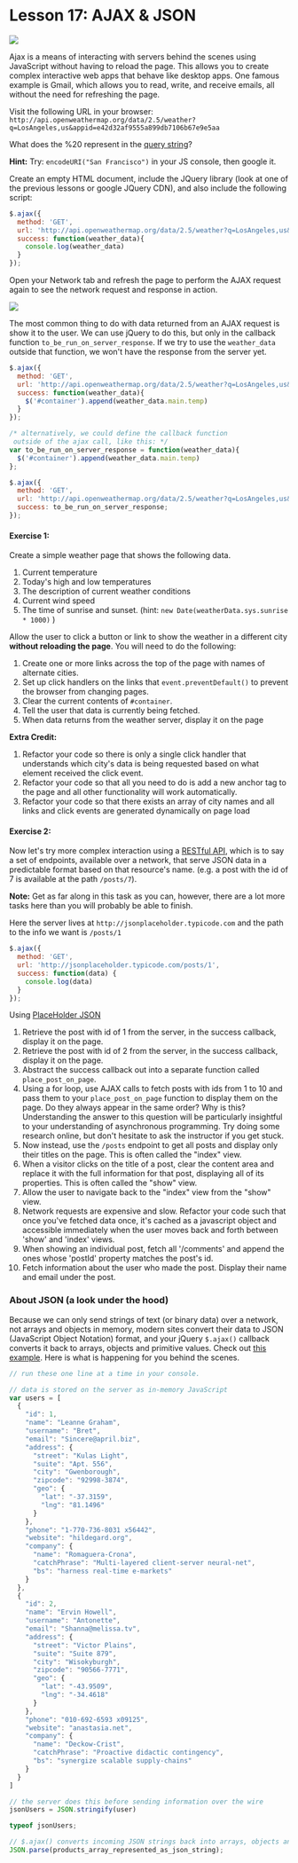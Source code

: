 # Lesson 17: AJAX & JSON

![](resources/ajax.png)

Ajax is a means of interacting with servers behind the scenes using JavaScript without having to reload the page. This allows you to create complex interactive web apps that behave like desktop apps. One famous example is Gmail, which allows you to read, write, and receive emails, all without the need for refreshing the page.

Visit the following URL in your browser: `http://api.openweathermap.org/data/2.5/weather?q=LosAngeles,us&appid=e42d32af9555a899db7106b67e9e5aa`

What does the %20 represent in the [query string](//en.wikipedia.org/wiki/Query_string)?

**Hint:** Try: `encodeURI("San Francisco")` in your JS console, then google it.

Create an empty HTML document, include the JQuery library (look at one of the previous lessons or google JQuery CDN), and also include the following script:

```javascript
$.ajax({
  method: 'GET',
  url: 'http://api.openweathermap.org/data/2.5/weather?q=LosAngeles,us&appid=e42d32af9555a899db7106b67e9e5aae',
  success: function(weather_data){
    console.log(weather_data)
  }
});
```

Open your Network tab and refresh the page to perform the AJAX request again to see the network request and response in action.

![](resources/ajax_query.png)

The most common thing to do with data returned from an AJAX request is show it to the user. We can use jQuery to do this, but only in the callback function `to_be_run_on_server_response`. If we try to use the `weather_data` outside that function, we won't have the response from the server yet.

```javascript
$.ajax({
  method: 'GET',
  url: 'http://api.openweathermap.org/data/2.5/weather?q=LosAngeles,us&appid=e42d32af9555a899db7106b67e9e5aae',
  success: function(weather_data){
    $('#container').append(weather_data.main.temp)
  }
});

/* alternatively, we could define the callback function
 outside of the ajax call, like this: */
var to_be_run_on_server_response = function(weather_data){
  $('#container').append(weather_data.main.temp)
};

$.ajax({
  method: 'GET',
  url: 'http://api.openweathermap.org/data/2.5/weather?q=LosAngeles,us&appid=e42d32af9555a899db7106b67e9e5aae',
  success: to_be_run_on_server_response;
});
```

#### Exercise 1:

Create a simple weather page that shows the following data.

1.  Current temperature
2.  Today's high and low temperatures
3.  The description of current weather conditions
4.  Current wind speed
5.  The time of sunrise and sunset. (hint: `new Date(weatherData.sys.sunrise * 1000)` )

Allow the user to click a button or link to show the weather in a different city **without reloading the page**. You will need to do the following:

1.  Create one or more links across the top of the page with names of alternate cities.
2.  Set up click handlers on the links that `event.preventDefault()` to prevent the browser from changing pages.
3.  Clear the current contents of `#container`.
4.  Tell the user that data is currently being fetched.
5.  When data returns from the weather server, display it on the page

**Extra Credit:**

1.  Refactor your code so there is only a single click handler that understands which city's data is being requested based on what element received the click event.
2.  Refactor your code so that all you need to do is add a new anchor tag to the page and all other functionality will work automatically.
3.  Refactor your code so that there exists an array of city names and all links and click events are generated dynamically on page load

#### Exercise 2:

Now let's try more complex interaction using a [RESTful API](//en.wikipedia.org/wiki/Representational_state_transfer), which is to say a set of endpoints, available over a network, that serve JSON data in a predictable format based on that resource's name. (e.g. a post with the id of 7 is available at the path `/posts/7`).

**Note:** Get as far along in this task as you can, however, there are a lot more tasks here than you will probably be able to finish.  

Here the server lives at `http://jsonplaceholder.typicode.com` and the path to the info we want is `/posts/1`

```javascript
$.ajax({
  method: 'GET',
  url: 'http://jsonplaceholder.typicode.com/posts/1',
  success: function(data) {
    console.log(data)
  }
});
```

Using [PlaceHolder JSON](http://jsonplaceholder.typicode.com/)

1.  Retrieve the post with id of 1 from the server, in the success callback, display it on the page.
2.  Retrieve the post with id of 2 from the server, in the success callback, display it on the page.
3.  Abstract the success callback out into a separate function called `place_post_on_page`.
4.  Using a for loop, use AJAX calls to fetch posts with ids from 1 to 10 and pass them to your `place_post_on_page` function to display them on the page. Do they always appear in the same order? Why is this? Understanding the answer to this question will be particularly insightful to your understanding of asynchronous programming. Try doing some research online, but don't hesitate to ask the instructor if you get stuck.
5.  Now instead, use the `/posts` endpoint to get all posts and display only their titles on the page. This is often called the "index" view.
6.  When a visitor clicks on the title of a post, clear the content area and replace it with the full information for that post, displaying all of its properties. This is often called the "show" view.
7.  Allow the user to navigate back to the "index" view from the "show" view.
8.  Network requests are expensive and slow. Refactor your code such that once you've fetched data once, it's cached as a javascript object and accessible immediately when the user moves back and forth between 'show' and 'index' views.
9.  When showing an individual post, fetch all '/comments' and append the ones whose 'postId' property matches the post's id.
10.  Fetch information about the user who made the post. Display their name and email under the post.

### About JSON (a look under the hood)

Because we can only send strings of text (or binary data) over a network, not arrays and objects in memory, modern sites convert their data to JSON (JavaScript Object Notation) format, and your jQuery `$.ajax()` callback converts it back to arrays, objects and primitive values. Check out [this example](http://learnxinyminutes.com/docs/json/). Here is what is happening for you behind the scenes.

```javascript
// run these one line at a time in your console.

// data is stored on the server as in-memory JavaScript
var users = [
  {
    "id": 1,
    "name": "Leanne Graham",
    "username": "Bret",
    "email": "Sincere@april.biz",
    "address": {
      "street": "Kulas Light",
      "suite": "Apt. 556",
      "city": "Gwenborough",
      "zipcode": "92998-3874",
      "geo": {
        "lat": "-37.3159",
        "lng": "81.1496"
      }
    },
    "phone": "1-770-736-8031 x56442",
    "website": "hildegard.org",
    "company": {
      "name": "Romaguera-Crona",
      "catchPhrase": "Multi-layered client-server neural-net",
      "bs": "harness real-time e-markets"
    }
  },
  {
    "id": 2,
    "name": "Ervin Howell",
    "username": "Antonette",
    "email": "Shanna@melissa.tv",
    "address": {
      "street": "Victor Plains",
      "suite": "Suite 879",
      "city": "Wisokyburgh",
      "zipcode": "90566-7771",
      "geo": {
        "lat": "-43.9509",
        "lng": "-34.4618"
      }
    },
    "phone": "010-692-6593 x09125",
    "website": "anastasia.net",
    "company": {
      "name": "Deckow-Crist",
      "catchPhrase": "Proactive didactic contingency",
      "bs": "synergize scalable supply-chains"
    }
  }
]

// the server does this before sending information over the wire
jsonUsers = JSON.stringify(user)

typeof jsonUsers;

// $.ajax() converts incoming JSON strings back into arrays, objects and primitive values before passing it into your callback function.
JSON.parse(products_array_represented_as_json_string);
```
